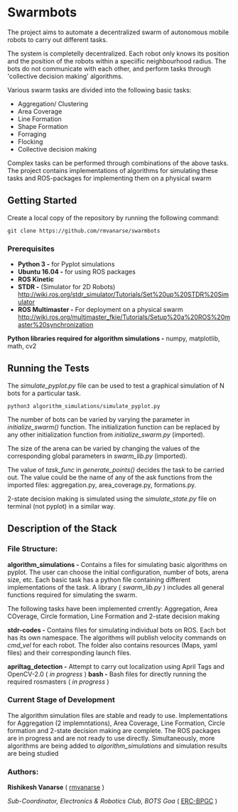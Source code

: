 # Swarmbots

The project aims to automate a decentralized swarm of autonomous mobile robots to carry out different tasks. 

The system is completelly decentralized. Each robot only knows its position and the position of the robots within a speciific neighbourhood radius. The bots do not communicate with each other, and perform tasks through 'collective decision making' algorithms.

Various swarm tasks are divided into the following basic tasks:
- Aggregation/ Clustering
- Area Coverage
- Line Formation
- Shape Formation
- Forraging
- Flocking
- Collective decision making

Complex tasks can be performed through combinations of the above tasks. The project contains implementations of algorithms for simulating these tasks and ROS-packages for implementing them on a physical swarm

## Getting Started

Create a local copy of the repository by running the following command:

```git clone https://github.com/rmvanarse/swarmbots```

### Prerequisites

- **Python 3 -** for Pyplot simulations
- **Ubuntu 16.04 -** for using ROS packages
- **ROS Kinetic**
- **STDR -** (Simulator for 2D Robots) http://wiki.ros.org/stdr_simulator/Tutorials/Set%20up%20STDR%20Simulator
- **ROS Multimaster -** For deployment on a physical swarm http://wiki.ros.org/multimaster_fkie/Tutorials/Setup%20a%20ROS%20master%20synchronization

**Python libraries required for algorithm simulations -** numpy, matplotlib, math, cv2

## Running the Tests

The _simulate_pyplot.py_ file can be used to test a graphical simulation of N bots for a particular task.

```python3 algorithm_simulations/simulate_pyplot.py```

The number of bots can be varied by varying the parameter in _initialize_swarm()_ function. The initialization function can be replaced by any other initialization function from _initialize_swarm.py_ (imported).

The size of the arena can be varied by changing the values of the corresponding global parameters in _swarm_lib.py_ (imported).

The value of _task_func_ in _generate_points()_ decides the task to be carried out. The value could be the name of any of the ask functions from the imported files: aggregation.py, area_coverage.py, formations.py.

2-state decision making is simulated using the _simulate_state.py_ file on terminal (not pyplot) in a similar way.

## Description of the Stack

### File Structure:

**algorithm_simulations -** Contains a files for simulating basic algorithms on pyplot. The user can choose the initial configuration, number of bots, arena size, etc. Each basic task has a python file containing different implementations of the task. A library ( _swarm_lib.py_ ) includes all general functions required for simulating the swarm.

The following tasks have been implemented crrently: Aggregation, Area COverage, Circle formation, Line Formation and 2-state decision making

**stdr-codes -** Contains files for simulating individual bots on ROS. Each bot has its own namespace. The algorithms will publish velocity commands on _cmd_vel_ for each robot. The folder also contains resources (Maps, yaml files) and their corresponding launch files.

**apriltag_detection -** Attempt to carry out localization using April Tags and OpenCV-2.0 ( _in progress_ )
**bash -** Bash files for directly running the required rosmasters ( _in progress_ )

### Current Stage of Development
The algorithm simulation files are stable and ready to use. Implementations for Aggregation (2 implemntations), Area Coverage, Line Formation, Circle formation and 2-state decision making are complete. The ROS packages are in progress and are not ready to use directly. Simultaneously, more algorithms are being added to _algorithm_simulations_ and simulation results are being studied

### Authors:
**Rishikesh Vanarse** ( [rmvanarse](https://github.com/rmvanarse) )

_Sub-Coordinator, Electronics & Robotics Club, BOTS Goa_ ( [ERC-BPGC](https://github.com/ERC-BPGC/) )


